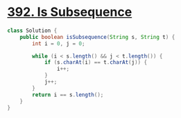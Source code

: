 # [392. Is Subsequence](https://leetcode.com/problems/is-subsequence/)

```java
class Solution {
    public boolean isSubsequence(String s, String t) {
        int i = 0, j = 0;

        while (i < s.length() && j < t.length()) {
            if (s.charAt(i) == t.charAt(j)) {
                i++;
            }
            j++;
        }
        return i == s.length();
    }
}
```
